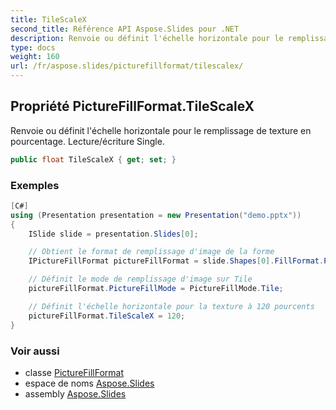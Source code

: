 ```yaml
---
title: TileScaleX
second_title: Référence API Aspose.Slides pour .NET
description: Renvoie ou définit l'échelle horizontale pour le remplissage de texture en pourcentage. Lecture/écriture Single.
type: docs
weight: 160
url: /fr/aspose.slides/picturefillformat/tilescalex/
---
```


## Propriété PictureFillFormat.TileScaleX

Renvoie ou définit l'échelle horizontale pour le remplissage de texture en pourcentage. Lecture/écriture Single.

```csharp
public float TileScaleX { get; set; }
```

### Exemples

```csharp
[C#]
using (Presentation presentation = new Presentation("demo.pptx"))
{
    ISlide slide = presentation.Slides[0];

    // Obtient le format de remplissage d'image de la forme
    IPictureFillFormat pictureFillFormat = slide.Shapes[0].FillFormat.PictureFillFormat;

    // Définit le mode de remplissage d'image sur Tile
    pictureFillFormat.PictureFillMode = PictureFillMode.Tile;

    // Définit l'échelle horizontale pour la texture à 120 pourcents
    pictureFillFormat.TileScaleX = 120;
}
```

### Voir aussi

* classe [PictureFillFormat](../../picturefillformat)
* espace de noms [Aspose.Slides](../../picturefillformat)
* assembly [Aspose.Slides](../../../)

<!-- NE PAS MODIFIER : généré par xmldocmd pour Aspose.Slides.dll -->